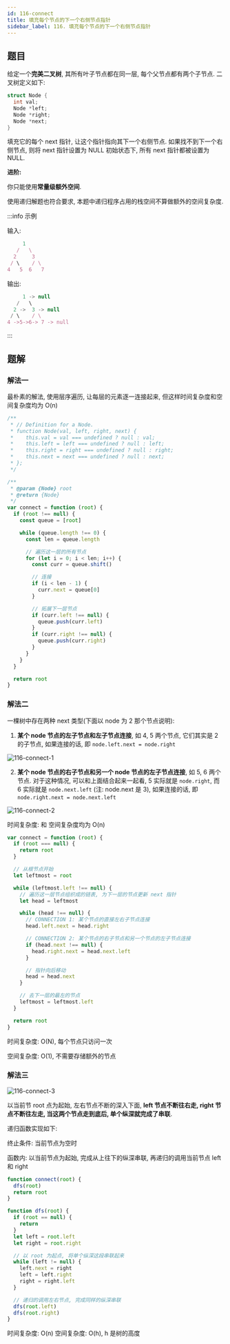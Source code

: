 ```yaml
---
id: 116-connect
title: 填充每个节点的下一个右侧节点指针
sidebar_label: 116. 填充每个节点的下一个右侧节点指针
---
```


## 题目

给定一个**完美二叉树**, 其所有叶子节点都在同一层, 每个父节点都有两个子节点. 二叉树定义如下:

```c
struct Node {
  int val;
  Node *left;
  Node *right;
  Node *next;
}
```

填充它的每个 next 指针, 让这个指针指向其下一个右侧节点. 如果找不到下一个右侧节点, 则将 next 指针设置为 NULL 初始状态下, 所有 next 指针都被设置为 NULL.

**进阶:**

你只能使用**常量级额外空间**.

使用递归解题也符合要求, 本题中递归程序占用的栈空间不算做额外的空间复杂度.

:::info 示例

输入:

```ts
     1
   /   \
  2     3
 / \    / \
4   5  6   7
```

输出:

```ts
     1 -> null
   /   \
  2 ->  3 -> null
 / \    / \
4 ->5->6-> 7 -> null
```

:::

## 题解

### 解法一

最朴素的解法, 使用层序遍历, 让每层的元素逐一连接起来, 但这样时间复杂度和空间复杂度均为 O(n)

```ts
/**
 * // Definition for a Node.
 * function Node(val, left, right, next) {
 *    this.val = val === undefined ? null : val;
 *    this.left = left === undefined ? null : left;
 *    this.right = right === undefined ? null : right;
 *    this.next = next === undefined ? null : next;
 * };
 */

/**
 * @param {Node} root
 * @return {Node}
 */
var connect = function (root) {
  if (root !== null) {
    const queue = [root]

    while (queue.length !== 0) {
      const len = queue.length

      // 遍历这一层的所有节点
      for (let i = 0; i < len; i++) {
        const curr = queue.shift()

        // 连接
        if (i < len - 1) {
          curr.next = queue[0]
        }

        // 拓展下一层节点
        if (curr.left !== null) {
          queue.push(curr.left)
        }
        if (curr.right !== null) {
          queue.push(curr.right)
        }
      }
    }
  }

  return root
}
```

### 解法二

一棵树中存在两种 next 类型(下面以 node 为 2 那个节点说明):

1. **某个 node 节点的左子节点和左子节点连接**, 如 4, 5 两个节点, 它们其实是 2 的子节点, 如果连接的话, 即 `node.left.next = node.right`

![116-connect-1](../../static/img/116-connect-1.png)

2. **某个 node 节点的右子节点和另一个 node 节点的左子节点连接**, 如 5, 6 两个节点. 对于这种情况, 可以和上面结合起来一起看, 5 实际就是 `node.right`, 而 6 实际就是 `node.next.left` (注: node.next 是 3), 如果连接的话, 即 `node.right.next = node.next.left`

![116-connect-2](../../static/img/116-connect-2.png)

时间复杂度: 和
空间复杂度均为 O(n)

```ts
var connect = function (root) {
  if (root === null) {
    return root
  }

  // 从根节点开始
  let leftmost = root

  while (leftmost.left !== null) {
    // 遍历这一层节点组织成的链表, 为下一层的节点更新 next 指针
    let head = leftmost

    while (head !== null) {
      // CONNECTION 1: 某个节点的直接左右子节点连接
      head.left.next = head.right

      // CONNECTION 2: 某个节点的右子节点和另一个节点的左子节点连接
      if (head.next !== null) {
        head.right.next = head.next.left
      }

      // 指针向后移动
      head = head.next
    }

    // 去下一层的最左的节点
    leftmost = leftmost.left
  }

  return root
}
```

时间复杂度: O(N), 每个节点只访问一次

空间复杂度: O(1), 不需要存储额外的节点

### 解法三

![116-connect-3](../../static/img/116-connect-3.gif)

以当前节 root 点为起始, 左右节点不断的深入下面, **left 节点不断往右走, right 节点不断往左走, 当这两个节点走到底后, 单个纵深就完成了串联**.

递归函数实现如下:

终止条件: 当前节点为空时

函数内: 以当前节点为起始, 完成从上往下的纵深串联, 再递归的调用当前节点 left 和 right

```ts
function connect(root) {
  dfs(root)
  return root
}

function dfs(root) {
  if (root == null) {
    return
  }
  let left = root.left
  let right = root.right

  // 以 root 为起点, 将单个纵深这段串联起来
  while (left != null) {
    left.next = right
    left = left.right
    right = right.left
  }

  // 递归的调用左右节点, 完成同样的纵深串联
  dfs(root.left)
  dfs(root.right)
}
```

时间复杂度: O(n)
空间复杂度: O(h), h 是树的高度
